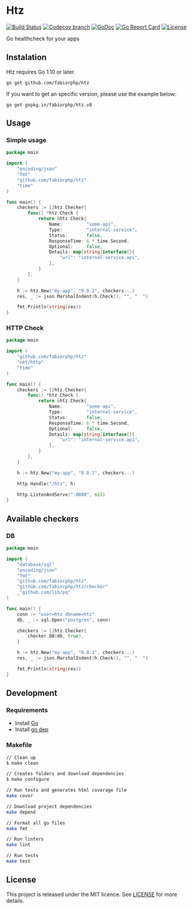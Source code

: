 # Htz

[![Build Status](https://img.shields.io/travis/fabiorphp/htz/master.svg?style=flat-square)](https://travis-ci.org/fabiorphp/htz)
[![Codecov branch](https://img.shields.io/codecov/c/github/fabiorphp/htz/master.svg?style=flat-square)](https://codecov.io/gh/fabiorphp/htz)
[![GoDoc](https://img.shields.io/badge/godoc-reference-5272B4.svg?style=flat-square)](https://godoc.org/github.com/fabiorphp/htz)
[![Go Report Card](https://goreportcard.com/badge/github.com/fabiorphp/htz?style=flat-square)](https://goreportcard.com/report/github.com/fabiorphp/htz)
[![License](https://img.shields.io/badge/License-MIT-blue.svg?style=flat-square)](https://github.com/fabiorphp/htz/blob/master/LICENSE)

Go healthcheck for your apps

## Instalation

Htz requires Go 1.10 or later.

```
go get github.com/fabiorphp/htz
```

If you want to get an specific version, please use the example below:

```
go get gopkg.in/fabiorphp/htz.v0
```

## Usage

### Simple usage
```go
package main

import (
	"encoding/json"
	"fmt"
	"github.com/fabiorphp/htz"
	"time"
)

func main() {
	checkers := []htz.Checker{
		func() *htz.Check {
			return &htz.Check{
				Name:         "some-api",
				Type:         "internal-service",
				Status:       false,
				ResponseTime: 6 * time.Second,
				Optional:     false,
				Details: map[string]interface{}{
					"url": "internal-service.api",
				},
			}
		},
	}

	h := htz.New("my-app", "0.0.1", checkers...)
	res, _ := json.MarshalIndent(h.Check(), "", "  ")

	fmt.Println(string(res))
}
```

### HTTP Check
```go
package main

import (
	"github.com/fabiorphp/htz"
	"net/http"
	"time"
)

func main() {
	checkers := []htz.Checker{
		func() *htz.Check {
			return &htz.Check{
				Name:         "some-api",
				Type:         "internal-service",
				Status:       false,
				ResponseTime: 6 * time.Second,
				Optional:     false,
				Details: map[string]interface{}{
					"url": "internal-service.api",
				},
			}
		},
	}

	h := htz.New("my-app", "0.0.1", checkers...)

	http.Handle("/htz", h)

	http.ListenAndServe(":8080", nil)
}
```

## Available checkers

### DB
```go
package main

import (
	"database/sql"
	"encoding/json"
	"fmt"
	"github.com/fabiorphp/htz"
	"github.com/fabiorphp/htz/checker"
	_"github.com/lib/pq"
)

func main() {
	conn := "user=htz dbname=htz"
	db, _ := sql.Open("postgres", conn)

	checkers := []htz.Checker{
		checker.DB(db, true),
	}

	h := htz.New("my-app", "0.0.1", checkers...)
	res, _ := json.MarshalIndent(h.Check(), "", "  ")

	fmt.Println(string(res))
}
```

## Development

### Requirements

- Install [Go](https://golang.org)
- Install [go dep](https://github.com/golang/dep)

### Makefile
```sh
// Clean up
$ make clean

// Creates folders and download dependencies
$ make configure

// Run tests and generates html coverage file
make cover

// Download project dependencies
make depend

// Format all go files
make fmt

// Run linters
make lint

// Run tests
make test
```

## License

This project is released under the MIT licence. See [LICENSE](https://github.com/fabiorphp/htz/blob/master/LICENSE) for more details.
